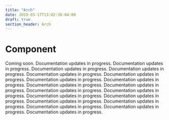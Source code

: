 ```yaml
---
title: "Arch"
date: 2019-03-17T13:02:30-04:00
draft: true
section_header: Arch
---
```



# Component
Coming soon.
Documentation updates in progress. Documentation updates in progress. Documentation updates in progress. Documentation updates in progress. Documentation updates in progress. Documentation updates in progress. Documentation updates in progress. Documentation updates in progress. Documentation updates in progress. Documentation updates in progress. Documentation updates in progress. Documentation updates in progress. Documentation updates in progress. Documentation updates in progress. Documentation updates in progress. Documentation updates in progress. Documentation updates in progress. Documentation updates in progress. Documentation updates in progress. 